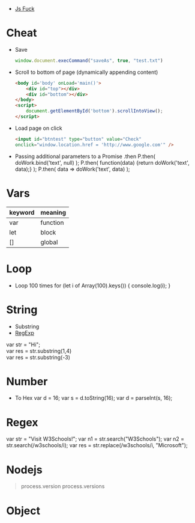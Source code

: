 * [Js Fuck](Js-Fuck)


# Cheat

* Save
    ```js
    window.document.execCommand("saveAs", true, "test.txt")
    ```

* Scroll to bottom of page (dynamically appending content)
    ```html
    <body id='body' onLoad='main()'>
        <div id="top"></div>
        <div id="bottom"></div>
    </body>
    <script>
        document.getElementById('bottom').scrollIntoView();
    </script>
    ```
* Load page on click
    ```html
    <input id="btntest" type="button" value="Check"
    onclick="window.location.href = 'http://www.google.com'" />
    ```
    
* Passing additional parameters to a Promise .then
    P.then( doWork.bind('text', null) );
    P.then( function(data) {return doWork('text', data);} );
    P.then( data => doWork('text', data) );
    
    
# Vars

| keyword | meaning  |
| ---     | ---      |
| var     | function |
| let     | block    |
| []      | global   |
    
# Loop

* Loop 100 times
    for (let i of Array(100).keys()) {
        console.log(i);
    }
    
    
    
# String

* Substring
* [RegExp](Js-RegExp)

var str = "Hi";  
var res = str.substring(1,4)  
var res = str.substring(-3)  


# Number

* To Hex
var d = 16;
var s = d.toString(16);
var d = parseInt(s, 16);


# Regex

var str = "Visit W3Schools!";
var n1 = str.search("W3Schools");
var n2 = str.search(/w3schools/i);
var res = str.replace(/w3schools/i, "Microsoft");


# Nodejs
> process.version
> process.versions


# Object
